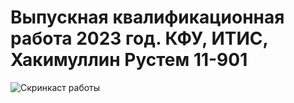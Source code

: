 # Выпускная квалификационная работа 2023 год. КФУ, ИТИС, Хакимуллин Рустем 11-901
![Скринкаст работы](https://github.com/Rustemhak/Methods-algorithms-of-text-analytics-geological-reports/Screencast_app.gif)
